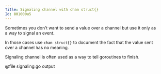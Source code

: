 ```yaml
---
Title: Signaling channel with chan struct{}
Id: 801000u5
---
```

Sometimes you don't want to send a value over a channel but use it only as a way to signal an event.

In those cases use `chan struct{}` to document the fact that the value sent over a channel has no meaning.

Signaling channel is often used as a way to tell goroutines to finish.

@file signaling.go output
